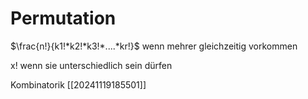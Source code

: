 # Permutation

$\frac{n!}{k1!*k2!*k3!*....*kr!}$ wenn mehrer gleichzeitig vorkommen 

x! wenn sie unterschiedlich sein dürfen




Kombinatorik [[20241119185501]]
